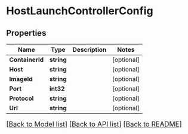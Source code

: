 # HostLaunchControllerConfig

## Properties

Name | Type | Description | Notes
------------ | ------------- | ------------- | -------------
**ContainerId** | **string** |  | [optional] 
**Host** | **string** |  | [optional] 
**ImageId** | **string** |  | [optional] 
**Port** | **int32** |  | [optional] 
**Protocol** | **string** |  | [optional] 
**Url** | **string** |  | [optional] 

[[Back to Model list]](../README.md#documentation-for-models) [[Back to API list]](../README.md#documentation-for-api-endpoints) [[Back to README]](../README.md)

<style>
     p, ul, ol, li { font-size: 18px !important;}
</style>


